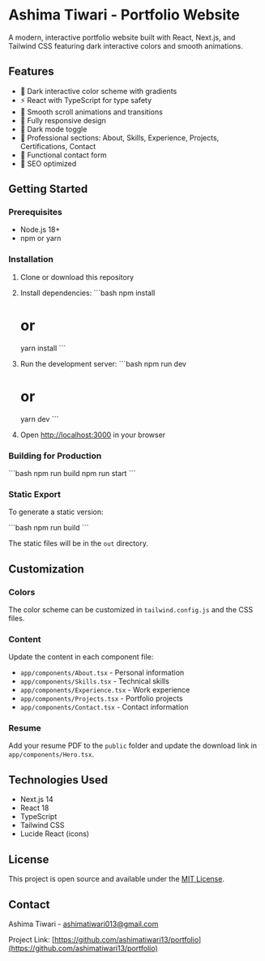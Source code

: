 # Ashima Tiwari - Portfolio Website

A modern, interactive portfolio website built with React, Next.js, and Tailwind CSS featuring dark interactive colors and smooth animations.

## Features

- 🎨 Dark interactive color scheme with gradients
- ⚡ React with TypeScript for type safety
- 🚀 Smooth scroll animations and transitions
- 📱 Fully responsive design
- 🌙 Dark mode toggle
- 💼 Professional sections: About, Skills, Experience, Projects, Certifications, Contact
- 📧 Functional contact form
- 🎯 SEO optimized

## Getting Started

### Prerequisites

- Node.js 18+ 
- npm or yarn

### Installation

1. Clone or download this repository
2. Install dependencies:
   \`\`\`bash
   npm install
   # or
   yarn install
   \`\`\`

3. Run the development server:
   \`\`\`bash
   npm run dev
   # or
   yarn dev
   \`\`\`

4. Open [http://localhost:3000](http://localhost:3000) in your browser

### Building for Production

\`\`\`bash
npm run build
npm run start
\`\`\`

### Static Export

To generate a static version:

\`\`\`bash
npm run build
\`\`\`

The static files will be in the `out` directory.

## Customization

### Colors
The color scheme can be customized in `tailwind.config.js` and the CSS files.

### Content
Update the content in each component file:
- `app/components/About.tsx` - Personal information
- `app/components/Skills.tsx` - Technical skills
- `app/components/Experience.tsx` - Work experience
- `app/components/Projects.tsx` - Portfolio projects
- `app/components/Contact.tsx` - Contact information

### Resume
Add your resume PDF to the `public` folder and update the download link in `app/components/Hero.tsx`.

## Technologies Used

- Next.js 14
- React 18
- TypeScript
- Tailwind CSS
- Lucide React (icons)

## License

This project is open source and available under the [MIT License](LICENSE).

## Contact

Ashima Tiwari - ashimatiwari013@gmail.com

Project Link: [https://github.com/ashimatiwari13/portfolio](https://github.com/ashimatiwari13/portfolio)
